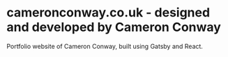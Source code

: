 # cameronconway.co.uk - designed and developed by Cameron Conway

Portfolio website of Cameron Conway, built using Gatsby and React.
